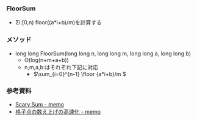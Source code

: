 ### FloorSum
- Σi:[0,n) floor((a*i+b)/m)を計算する  

### メソッド
- long long FloorSum(long long n, long long m, long long a, long long b)
  - O(log(n+m+a+b))
  - n,m,a,b:はそれぞれ下記に対応
    - $\sum_{i=0}^{n-1} \floor {a*i+b}/m $  

### 参考資料
- [Scary Sum - memo](https://min-25.hatenablog.com/entry/2018/04/27/225535)
- [格子点の数え上げの高速化 - memo](https://min-25.hatenablog.com/entry/2018/05/03/145505)
